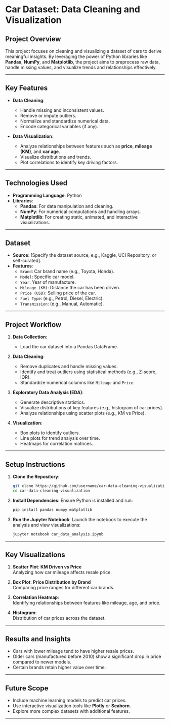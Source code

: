 
# Car Dataset: Data Cleaning and Visualization

## Project Overview
This project focuses on cleaning and visualizing a dataset of cars to derive meaningful insights. By leveraging the power of Python libraries like **Pandas**, **NumPy**, and **Matplotlib**, the project aims to preprocess raw data, handle missing values, and visualize trends and relationships effectively.

---

## Key Features
- **Data Cleaning**:
  - Handle missing and inconsistent values.
  - Remove or impute outliers.
  - Normalize and standardize numerical data.
  - Encode categorical variables (if any).

- **Data Visualization**:
  - Analyze relationships between features such as **price**, **mileage (KM)**, and **car age**.
  - Visualize distributions and trends.
  - Plot correlations to identify key driving factors.

---

## Technologies Used
- **Programming Language**: Python
- **Libraries**:
  - **Pandas**: For data manipulation and cleaning.
  - **NumPy**: For numerical computations and handling arrays.
  - **Matplotlib**: For creating static, animated, and interactive visualizations.

---

## Dataset
- **Source**: [Specify the dataset source, e.g., Kaggle, UCI Repository, or self-curated].
- **Features**:
  - `Brand`: Car brand name (e.g., Toyota, Honda).
  - `Model`: Specific car model.
  - `Year`: Year of manufacture.
  - `Mileage (KM)`: Distance the car has been driven.
  - `Price (USD)`: Selling price of the car.
  - `Fuel Type`: (e.g., Petrol, Diesel, Electric).
  - `Transmission`: (e.g., Manual, Automatic).

---

## Project Workflow
1. **Data Collection**:
   - Load the car dataset into a Pandas DataFrame.

2. **Data Cleaning**:
   - Remove duplicates and handle missing values.
   - Identify and treat outliers using statistical methods (e.g., Z-score, IQR).
   - Standardize numerical columns like `Mileage` and `Price`.

3. **Exploratory Data Analysis (EDA)**:
   - Generate descriptive statistics.
   - Visualize distributions of key features (e.g., histogram of car prices).
   - Analyze relationships using scatter plots (e.g., KM vs Price).

4. **Visualization**:
   - Box plots to identify outliers.
   - Line plots for trend analysis over time.
   - Heatmaps for correlation matrices.

---

## Setup Instructions
1. **Clone the Repository**:
   ```bash
   git clone https://github.com/username/car-data-cleaning-visualization.git
   cd car-data-cleaning-visualization
   ```

2. **Install Dependencies**:
   Ensure Python is installed and run:
   ```bash
   pip install pandas numpy matplotlib
   ```

3. **Run the Jupyter Notebook**:
   Launch the notebook to execute the analysis and view visualizations:
   ```bash
   jupyter notebook car_data_analysis.ipynb
   ```

---

## Key Visualizations
1. **Scatter Plot**: **KM Driven vs Price**  
   Analyzing how car mileage affects resale price.

2. **Box Plot**: **Price Distribution by Brand**  
   Comparing price ranges for different car brands.

3. **Correlation Heatmap**:  
   Identifying relationships between features like mileage, age, and price.

4. **Histogram**:  
   Distribution of car prices across the dataset.

---

## Results and Insights
- Cars with lower mileage tend to have higher resale prices.
- Older cars (manufactured before 2010) show a significant drop in price compared to newer models.
- Certain brands retain higher value over time.

---

## Future Scope
- Include machine learning models to predict car prices.
- Use interactive visualization tools like **Plotly** or **Seaborn**.
- Explore more complex datasets with additional features.

---



